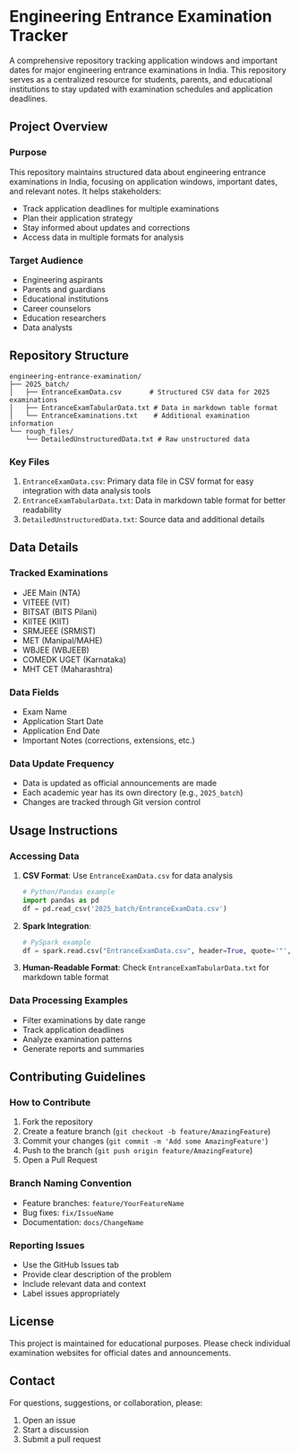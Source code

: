 # Engineering Entrance Examination Tracker

A comprehensive repository tracking application windows and important dates for major engineering entrance examinations in India. This repository serves as a centralized resource for students, parents, and educational institutions to stay updated with examination schedules and application deadlines.

## Project Overview

### Purpose
This repository maintains structured data about engineering entrance examinations in India, focusing on application windows, important dates, and relevant notes. It helps stakeholders:
- Track application deadlines for multiple examinations
- Plan their application strategy
- Stay informed about updates and corrections
- Access data in multiple formats for analysis

### Target Audience
- Engineering aspirants
- Parents and guardians
- Educational institutions
- Career counselors
- Education researchers
- Data analysts

## Repository Structure

```
engineering-entrance-examination/
├── 2025_batch/
│   ├── EntranceExamData.csv       # Structured CSV data for 2025 examinations
│   ├── EntranceExamTabularData.txt # Data in markdown table format
│   └── EntranceExaminations.txt    # Additional examination information
└── rough_files/
    └── DetailedUnstructuredData.txt # Raw unstructured data
```

### Key Files
1. `EntranceExamData.csv`: Primary data file in CSV format for easy integration with data analysis tools
2. `EntranceExamTabularData.txt`: Data in markdown table format for better readability
3. `DetailedUnstructuredData.txt`: Source data and additional details

## Data Details

### Tracked Examinations
- JEE Main (NTA)
- VITEEE (VIT)
- BITSAT (BITS Pilani)
- KIITEE (KIIT)
- SRMJEEE (SRMIST)
- MET (Manipal/MAHE)
- WBJEE (WBJEEB)
- COMEDK UGET (Karnataka)
- MHT CET (Maharashtra)

### Data Fields
- Exam Name
- Application Start Date
- Application End Date
- Important Notes (corrections, extensions, etc.)

### Data Update Frequency
- Data is updated as official announcements are made
- Each academic year has its own directory (e.g., `2025_batch`)
- Changes are tracked through Git version control

## Usage Instructions

### Accessing Data
1. **CSV Format**: Use `EntranceExamData.csv` for data analysis
   ```python
   # Python/Pandas example
   import pandas as pd
   df = pd.read_csv('2025_batch/EntranceExamData.csv')
   ```
   
2. **Spark Integration**:
   ```python
   # PySpark example
   df = spark.read.csv("EntranceExamData.csv", header=True, quote='"', escape='"')
   ```

3. **Human-Readable Format**: Check `EntranceExamTabularData.txt` for markdown table format

### Data Processing Examples
- Filter examinations by date range
- Track application deadlines
- Analyze examination patterns
- Generate reports and summaries

## Contributing Guidelines

### How to Contribute
1. Fork the repository
2. Create a feature branch (`git checkout -b feature/AmazingFeature`)
3. Commit your changes (`git commit -m 'Add some AmazingFeature'`)
4. Push to the branch (`git push origin feature/AmazingFeature`)
5. Open a Pull Request

### Branch Naming Convention
- Feature branches: `feature/YourFeatureName`
- Bug fixes: `fix/IssueName`
- Documentation: `docs/ChangeName`

### Reporting Issues
- Use the GitHub Issues tab
- Provide clear description of the problem
- Include relevant data and context
- Label issues appropriately

## License

This project is maintained for educational purposes. Please check individual examination websites for official dates and announcements.

## Contact

For questions, suggestions, or collaboration, please:
1. Open an issue
2. Start a discussion
3. Submit a pull request
